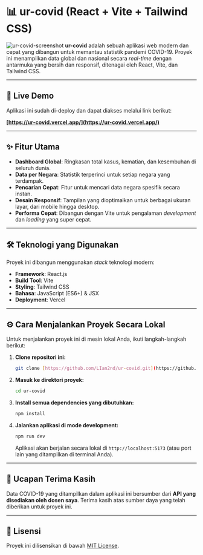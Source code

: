 # 📊 ur-covid (React + Vite + Tailwind CSS)

![ur-covid-screenshot](https://i.imgur.com/gUaz40k.png) **ur-covid** adalah sebuah aplikasi web modern dan cepat yang dibangun untuk memantau statistik pandemi COVID-19. Proyek ini menampilkan data global dan nasional secara *real-time* dengan antarmuka yang bersih dan responsif, ditenagai oleh React, Vite, dan Tailwind CSS.

---

## 🚀 Live Demo

Aplikasi ini sudah di-deploy dan dapat diakses melalui link berikut:

**[https://ur-covid.vercel.app/](https://ur-covid.vercel.app/)**

---

## ✨ Fitur Utama

-   **Dashboard Global**: Ringkasan total kasus, kematian, dan kesembuhan di seluruh dunia.
-   **Data per Negara**: Statistik terperinci untuk setiap negara yang terdampak.
-   **Pencarian Cepat**: Fitur untuk mencari data negara spesifik secara instan.
-   **Desain Responsif**: Tampilan yang dioptimalkan untuk berbagai ukuran layar, dari mobile hingga desktop.
-   **Performa Cepat**: Dibangun dengan Vite untuk pengalaman *development* dan *loading* yang super cepat.

---

## 🛠️ Teknologi yang Digunakan

Proyek ini dibangun menggunakan *stack* teknologi modern:

-   **Framework**: React.js
-   **Build Tool**: Vite
-   **Styling**: Tailwind CSS
-   **Bahasa**: JavaScript (ES6+) & JSX
-   **Deployment**: Vercel

---

## ⚙️ Cara Menjalankan Proyek Secara Lokal

Untuk menjalankan proyek ini di mesin lokal Anda, ikuti langkah-langkah berikut:

1.  **Clone repositori ini:**
    ```bash
    git clone [https://github.com/LIan2nd/ur-covid.git](https://github.com/LIan2nd/ur-covid.git)
    ```

2.  **Masuk ke direktori proyek:**
    ```bash
    cd ur-covid
    ```

3.  **Install semua dependencies yang dibutuhkan:**
    ```bash
    npm install
    ```

4.  **Jalankan aplikasi di mode development:**
    ```bash
    npm run dev
    ```
    Aplikasi akan berjalan secara lokal di `http://localhost:5173` (atau port lain yang ditampilkan di terminal Anda).

---

## 🙏 Ucapan Terima Kasih

Data COVID-19 yang ditampilkan dalam aplikasi ini bersumber dari **API yang disediakan oleh dosen saya**. Terima kasih atas sumber daya yang telah diberikan untuk proyek ini.

---

## 📄 Lisensi

Proyek ini dilisensikan di bawah [MIT License](LICENSE).
